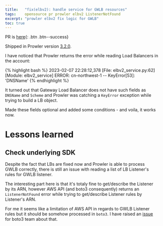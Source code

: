 ```yaml
---
title:   "fix(elbv2): handle service for GWLB resources"
tags:    opensource pr prowler elbv2 ListenerNotFound
excerpt: "prowler elbv2 fix logic for GWLB"
toc: true
---
```


PR is [here][pr]{: .btn .btn--success}

Shipped in Prowler version [3.2.0](https://github.com/prowler-cloud/prowler/releases/tag/3.2.0).

I have noticed that Prowler returns the error while reading Load Balancers in the account:

{% highlight bash %}
2023-02-07 22:28:12,378 [File: elbv2_service.py:62]     [Module: elbv2_service]  ERROR: cn-northwest-1 -- KeyError[53]: 'DNSName'
{% endhighlight %}

It turned out that Gateway Load Balancer does not have such fields as `DNSName` and `Scheme` and Prowler was catching a `KeyError` exception while trying to build a LB object.

Made these fields optional and added some conditions - and voila, it works now.

# Lessons learned

## Check underlying SDK

Despite the fact that LBs are fixed now and Prowler is able to process GWLB correctly, there is still an issue with reading a list of LB Listener's rules for GWLB listener.

The interesting part here is that it's totaly fine to get/describe the Listener by its ARN, however AWS API (and boto3 consequently) returns an `ListenerNotFound` error while trying to get/describe Listener rules by Listener's ARN.

For me it seems like a limitation of AWS API in regards to GWLB Listener rules but it should be somehow processed in `boto3`. I have raised an [issue][boto3_issue] for boto3 team about that.

[pr]: https://github.com/prowler-cloud/prowler/pull/1860
[boto3_issue]: https://github.com/boto/boto3/issues/3591
